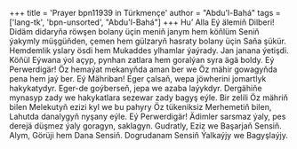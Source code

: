 +++
title = 'Prayer bpn11939 in Türkmençe'
author = "Abdu'l-Bahá"
tags = ['lang-tk', 'bpn-unsorted', "Abdu'l-Bahá"]
+++
Hu’ Alla
    Eý älemiň Dilberi! Didäm didaryňa röwşen bolany üçin meniň janym hem köňlüm Seniň ýakymly müşgüňden, çemen hem gülzaryň hasraty bolany üçin Saňa şükür.
    Hemdemlik yslary ösdi hem Mukaddes ylhamlar ýaýrady. Jan janana ýetişdi. Köňül Eýwana ýol açyp, pynhan zatlara hem goralýan syra ägä boldy.
    Eý Perwerdigär! Öz hemaýat mekanyňda aman ber we Öz mähir gowagyňda pena hem jaý ber.
    Eý Mähriban! Eger çalsaň, wepa jöwherini jomartlyk hakykatydyr. Eger-de goýberseň, jepa we azaba laýykdyr. Dergähiňe mynasyp zady we hakykatlara sezewar zady bagyş eýle. Bir zelili Öz mähriň bilen Melekutyň ezizi kyl we bu pahyry Öz tükeniksiz Merhemetiň bilen, Lahutda danalygyň nyşany eýle. 
    Eý Perwerdigär! Ädimler sarsmaz ýaly, pes derejä düşmez ýaly goragyn, saklagyn. Gudratly, Eziz we Başarjaň Sensiň. Alym, Görüji hem Dana Sensiň. Dogrudanam Sensiň Ýalkaýjy we Bagyşlaýjy.
